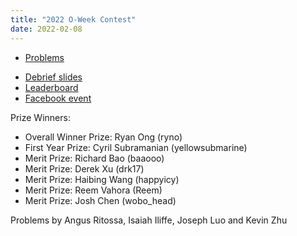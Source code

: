 ```yaml
---
title: "2022 O-Week Contest"
date: 2022-02-08
---
```


- [Problems](problems.pdf)
<!--more-->
- [Debrief slides](debrief_slides.pdf)
- [Leaderboard](leaderboard)
- [Facebook event](https://www.facebook.com/events/243994761227973)

Prize Winners:

- Overall Winner Prize: Ryan Ong (ryno)
- First Year Prize: Cyril Subramanian (yellowsubmarine)
- Merit Prize: Richard Bao (baaooo)
- Merit Prize: Derek Xu (drk17)
- Merit Prize: Haibing Wang (happyicy)
- Merit Prize: Reem Vahora (Reem)
- Merit Prize: Josh Chen (wobo_head)

Problems by Angus Ritossa, Isaiah Iliffe, Joseph Luo and Kevin Zhu